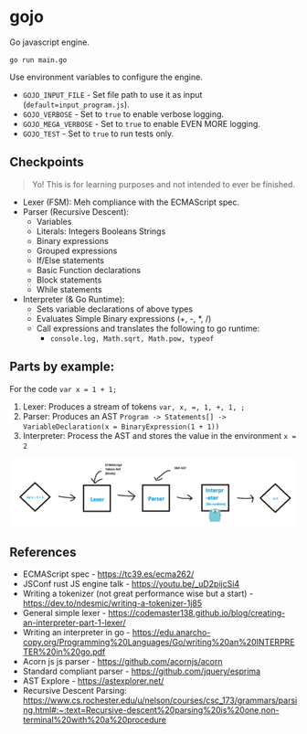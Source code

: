 # gojo

Go javascript engine.

```
go run main.go
```

Use environment variables to configure the engine.

- `GOJO_INPUT_FILE` - Set file path to use it as input (`default=input_program.js`).
- `GOJO_VERBOSE` - Set to `true` to enable verbose logging.
- `GOJO_MEGA_VERBOSE` - Set to `true` to enable EVEN MORE logging.
- `GOJO_TEST` - Set to `true` to run tests only.

## Checkpoints

> Yo! This is for learning purposes and not intended to ever be finished.

- Lexer (FSM): Meh compliance with the ECMAScript spec.
- Parser (Recursive Descent): 
  - Variables 
  - Literals: Integers Booleans Strings 
  - Binary expressions 
  - Grouped expressions 
  - If/Else statements 
  - Basic Function declarations 
  - Block statements 
  - While statements
- Interpreter (& Go Runtime):
  - Sets variable declarations of above types
  - Evaluates Simple Binary expressions (+, -, *, /)
  - Call expressions and translates the following to go runtime:
    - `console.log, Math.sqrt, Math.pow, typeof`

## Parts by example:

For the code `var x = 1 + 1;`

1. Lexer: Produces a stream of tokens `var, x, =, 1, +, 1, ;`
2. Parser: Produces an AST `Program -> Statements[] -> VariableDeclaration(x = BinaryExpression(1 + 1))`
3. Interpreter: Process the AST and stores the value in the environment `x = 2`

![img.png](img.png)

## References

- ECMAScript spec - https://tc39.es/ecma262/
- JSConf rust JS engine talk - https://youtu.be/_uD2pijcSi4
- Writing a tokenizer (not great performance wise but a start) - https://dev.to/ndesmic/writing-a-tokenizer-1j85
- General simple lexer - https://codemaster138.github.io/blog/creating-an-interpreter-part-1-lexer/
- Writing an interpreter in go - https://edu.anarcho-copy.org/Programming%20Languages/Go/writing%20an%20INTERPRETER%20in%20go.pdf
- Acorn js js parser - https://github.com/acornjs/acorn
- Standard compliant parser - https://github.com/jquery/esprima
- AST Explore - https://astexplorer.net/
- Recursive Descent Parsing: https://www.cs.rochester.edu/u/nelson/courses/csc_173/grammars/parsing.html#:~:text=Recursive-descent%20parsing%20is%20one,non-terminal%20with%20a%20procedure

